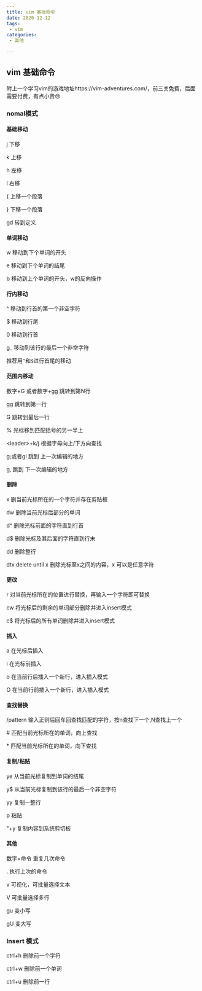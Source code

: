 ```yaml
---
title: vim 基础命令
date: 2020-12-12
tags:
 - vim
categories:
 - 其他

---
```




## vim 基础命令

附上一个学习vim的游戏地址https://vim-adventures.com/，前三关免费，后面需要付费，有点小贵😢

### nomal模式

#### 基础移动

j	下移

k   上移

h   左移

l	右移

{   上移一个段落

}  下移一个段落

gd  转到定义

#### 单词移动

w	移动到下个单词的开头 

e	移动到下个单词的结尾

b	移动到上个单词的开头，w的反向操作

#### 行内移动

^	移动到行首的第一个非空字符

$	移动到行尾

0	移动到行首

g_  移动到该行的最后一个非空字符

推荐用`^`和`$`进行首尾的移动

#### 范围内移动

数字+G 或者数字+gg	跳转到第N行

gg	跳转到第一行

G	跳转到最后一行

%	光标移到匹配括号的另一半上

\<leader>+k/j  根据字母向上/下方向查找

g;或者gi	跳到 上一次编辑的地方

g,	跳到 下一次编辑的地方

#### 删除

x	删当前光标所在的一个字符并存在剪贴板

dw	删除当前光标后部分的单词

d^   删除光标前面的字符直到行首

d$   删除光标及其后面的字符直到行末

dd	删除整行

dtx  delete until x 删除光标至x之间的内容，x 可以是任意字符

#### 更改

r	对当前光标所在的位置进行替换，再输入一个字符即可替换

cw	将光标后的剩余的单词部分删除并进入insert模式 

c$	将光标后的所有单词删除并进入insert模式

#### 插入

a	在光标后插入

i	在光标前插入

o	在当前行后插入一个新行，进入插入模式

O	在当前行前插入一个新行，进入插入模式

####  查找替换

/pattern	输入正则后回车回查找匹配的字符，按n查找下一个,N查找上一个

\#	匹配当前光标所在的单词，向上查找

\*	匹配当前光标所在的单词，向下查找

#### 复制/粘贴

ye	从当前光标复制到单词的结尾

y$	从当前光标复制到该行的最后一个非空字符

yy	复制一整行

p	粘贴

"+y  复制内容到系统剪切板

#### 其他

数字+命令	重复几次命令

. 	执行上次的命令

v 可视化，可批量选择文本

V	可批量选择多行

gu 变小写

gU 变大写

### Insert 模式

ctrl+h 删除前一个字符

ctrl+w 删除前一个单词

ctrl+u 删除前一行

